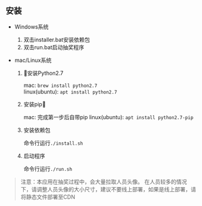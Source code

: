 ## 安装
- Windows系统

    1. 双击installer.bat安装依赖包
    2. 双击run.bat启动抽奖程序
   
- mac/Linux系统

    1. 安装Python2.7  
     
       mac: `brew install python2.7`  
       linux(ubuntu): `apt install python2.7`

    2. 安装pip

       mac: 完成第一步后自带pip
       linux(ubuntu): `apt install python2.7-pip` 

    3. 安装依赖包
   
       命令行运行`./install.sh`

    4. 启动程序

        命令行运行`./run.sh`

> 注意：本应用在抽奖过程中，会大量拉取人员头像。 在人员较多的情况下，请调整人员头像的大小尺寸，建议不要线上部署，如果是线上部署，请将静态文件部署至CDN